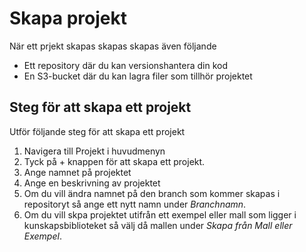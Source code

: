 # Skapa projekt
När ett prjekt skapas skapas skapas även följande
- Ett repository där du kan versionshantera din kod
- En S3-bucket där du kan lagra filer som tillhör projektet

## Steg för att skapa ett projekt
Utför följande steg för att skapa ett projekt

1. Navigera till Projekt i huvudmenyn
2. Tyck på + knappen för att skapa ett projekt.
3. Ange namnet på projektet
4. Ange en beskrivning av projektet
5. Om du vill ändra namnet på den branch som kommer skapas i repositoryt så ange ett nytt namn under *Branchnamn*.
6. Om du vill skpa projektet utifrån ett exempel eller mall som ligger i kunskapsbiblioteket så välj då mallen under *Skapa från Mall eller Exempel*.